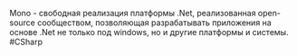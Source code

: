 Mono - свободная реализация платформы .Net, реализованная open-source сообществом, позволяющая разрабатывать приложения на основе .Net не только под windows, но и другие платформы и системы.
#CSharp